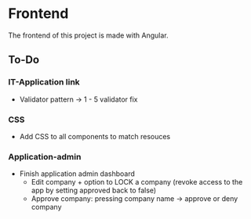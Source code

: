 # Frontend
The frontend of this project is made with Angular. 

## To-Do

### IT-Application link
* Validator pattern -> 1 - 5 validator fix

### CSS
* Add CSS to all components to match resouces 

### Application-admin
* Finish application admin dashboard
    * Edit company + option to LOCK a company (revoke access to the app by setting approved back to false)
    * Approve company: pressing company name -> approve or deny company